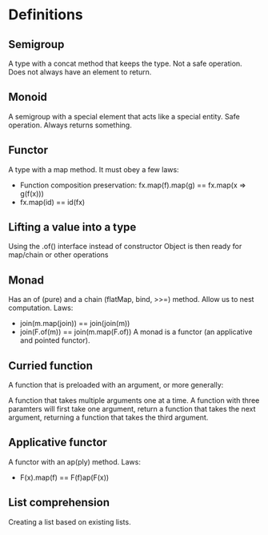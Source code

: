 # Definitions

## Semigroup
A type with a concat method that keeps the type.
Not a safe operation. Does not always have an element to return.

## Monoid
A semigroup with a special element that acts like a special entity.
Safe operation. Always returns something.

## Functor
A type with a map method. It must obey a few laws:
- Function composition preservation: fx.map(f).map(g) == fx.map(x => g(f(x)))
- fx.map(id) == id(fx)

## Lifting a value into a type
Using the .of() interface instead of constructor
Object is then ready for map/chain or other operations

## Monad
Has an of (pure) and a chain (flatMap, bind, >>=) method.
Allow us to nest computation.
Laws:
- join(m.map(join)) == join(join(m))
- join(F.of(m)) == join(m.map(F.of))
A monad is a functor (an applicative and pointed functor).

## Curried function
A function that is preloaded with an argument, or more generally:

A function that takes multiple arguments one at a time.
A function with three paramters will first take one argument,
return a function that takes the next argument, returning a
function that takes the third argument.

## Applicative functor
A functor with an ap(ply) method.
Laws:
- F(x).map(f) == F(f)ap(F(x))

## List comprehension
Creating a list based on existing lists.
